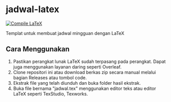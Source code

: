 # jadwal-latex
[![Compile LaTeX](https://github.com/nawan95/jadwal-latex/actions/workflows/compileandrelease.yml/badge.svg)](https://github.com/nawan95/jadwal-latex/actions/workflows/compileandrelease.yml)

Templat untuk membuat jadwal mingguan dengan LaTeX

## Cara Menggunakan
1. Pastikan perangkat lunak LaTeX sudah terpasang pada perangkat. Dapat juga menggunakan layanan daring seperti Overleaf.
2. Clone repositori ini atau download berkas zip secara manual melalui bagian Releases atau tombol code.
3. Ekstrak file yang telah diunduh dan buka folder hasil ekstrak.
4. Buka file bernama "jadwal.tex" menggunakan editor teks atau editor LaTeX seperti TexStudio, Texworks.
